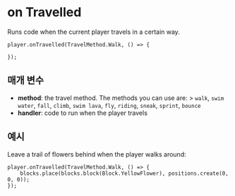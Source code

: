 # on Travelled

Runs code when the current player travels in a certain way.

```sig
player.onTravelled(TravelMethod.Walk, () => {

});
```

## 매개 변수

- **method**: the travel method. The methods you can use are: > `walk`, `swim water`, `fall`, `climb`, `swim lava`, `fly`, `riding`, `sneak`, `sprint`, `bounce`
- **handler**: code to run when the player travels

## 예시

Leave a trail of flowers behind when the player walks around:

```blocks
player.onTravelled(TravelMethod.Walk, () => {
    blocks.place(blocks.block(Block.YellowFlower), positions.create(0, 0, 0));
});
```